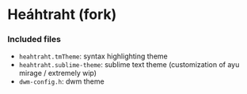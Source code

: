 # Heáhtraht (fork)
### Included files
- `heahtraht.tmTheme`: syntax highlighting theme
- `heahtraht.sublime-theme`: sublime text theme (customization of ayu mirage / extremely wip)
- `dwm-config.h`: dwm theme

